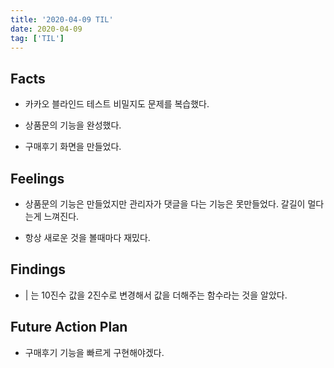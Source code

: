 ```yaml
---
title: '2020-04-09 TIL'
date: 2020-04-09
tag: ['TIL']
---
```


## Facts

- 카카오 블라인드 테스트 비밀지도 문제를 복습했다.

- 상품문의 기능을 완성했다.

- 구매후기 화면을 만들었다.

## Feelings

- 상품문의 기능은 만들었지만 관리자가 댓글을 다는 기능은 못만들었다. 갈길이 멀다는게 느껴진다.

- 항상 새로운 것을 볼때마다 재밌다.

## Findings

- | 는 10진수 값을 2진수로 변경해서 값을 더해주는 함수라는 것을 알았다.

## Future Action Plan

- 구매후기 기능을 빠르게 구현해야겠다.
